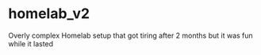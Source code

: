 # homelab_v2
Overly complex Homelab setup that got tiring after 2 months but it was fun while it lasted
